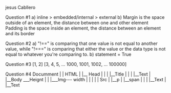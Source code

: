 jesus Cabllero


Question #1
    a) inline > embedded/internal > external
    b) Margin is the space outside of an element, the distance between one and other element
       Padding is the space inside an element, the distance between an element and its border
       
Question #2
    a) "!==" is comparing that one value is not equal to another value, while "!==="
        is comparing that either the value or the data type is not equal to whatever you're comparing to.
    b) statement = True
    
Question #3
    [1, 2]
    [3, 4, 5, ... 1000, 1001, 1002, ... 100000]
    
Question #4
    Documment
        |
        |
       HTML
        |
        |__ Head
        |     |
        |     |__Title
        |          |
        |          |__Text
        |
        |__Body   ___Heignt
            |    |
            |___Img--- width
            |    |
            |    |
            |   Src
            |
            |__p
               |
               |__span
               |    |
               |    |__Text
               |
               |__Text
